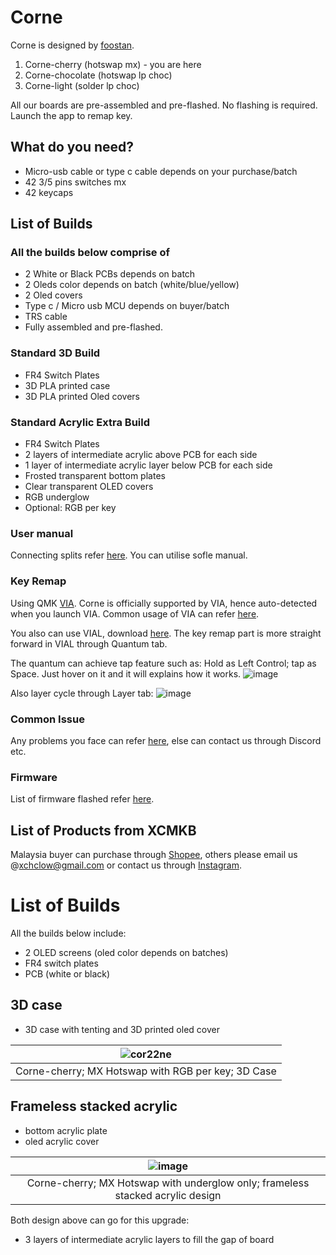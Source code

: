 # Corne 

Corne is designed by [foostan](https://github.com/foostan/crkbd).

1. Corne-cherry (hotswap mx) - you are here
2. Corne-chocolate (hotswap lp choc)
3. Corne-light (solder lp choc)

All our boards are pre-assembled and pre-flashed. No flashing is required. Launch the app to remap key.

## What do you need?
- Micro-usb cable or type c cable depends on your purchase/batch
- 42 3/5 pins switches mx 
- 42 keycaps

## List of Builds
### All the builds below comprise of
- 2 White or Black PCBs depends on batch
- 2 Oleds color depends on batch (white/blue/yellow)
- 2 Oled covers
- Type c / Micro usb MCU depends on buyer/batch
- TRS cable
- Fully assembled and pre-flashed.

### Standard 3D Build
- FR4 Switch Plates
- 3D PLA printed case
- 3D PLA printed Oled covers

### Standard Acrylic Extra Build
- FR4 Switch Plates
- 2 layers of intermediate acrylic above PCB for each side
- 1 layer of intermediate acrylic layer below PCB for each side
- Frosted transparent bottom plates
- Clear transparent OLED covers
- RGB underglow
- Optional: RGB per key

### User manual
Connecting splits refer [here](https://github.com/superxc3/xcmkb/blob/main/list%20of%20items/list%20of%20keyboards/60percent/sofle/user%20manual.md#part-a-connect). You can utilise sofle manual.

### Key Remap
Using QMK [VIA](https://github.com/superxc3/xcmkb/blob/main/list%20of%20guide/key%20remap.md). Corne is officially supported by VIA, hence auto-detected when you launch VIA. Common usage of VIA can refer [here](https://github.com/superxc3/xcmkb/blob/main/list%20of%20guide/via-guide.md). 

You also can use VIAL, download [here](https://get.vial.today/download/). The key remap part is more straight forward in VIAL through Quantum tab. 

The quantum can achieve tap feature such as: Hold as Left Control; tap as Space. Just hover on it and it will explains how it works.
![image](https://user-images.githubusercontent.com/79617315/208881636-7c6481e0-e320-4ad1-b727-bb4b7e0616f4.png)

Also layer cycle through Layer tab:
![image](https://user-images.githubusercontent.com/79617315/208881348-fc678b95-c729-4dff-94a2-946d5032845c.png)





### Common Issue
Any problems you face can refer [here](https://github.com/superxc3/xcmkb/blob/main/list%20of%20guide/common%20issues.md), else can contact us through Discord etc.

### Firmware
List of firmware flashed refer [here](https://github.com/superxc3/xcmkb/tree/main/list%20of%20items/list%20of%20keyboards/40percent/corne/firmware).

## List of Products from XCMKB
Malaysia buyer can purchase through [Shopee](https://shopee.com.my/42-Corne-Kailh-Mx-Hotswap-Cornr-LP-Choc-Low-Profile-Ergo-Split-Mechanical-Keyboard-OLED-Screen-Open-Source-QMK-i.147025799.3041699833?sp_atk=df65d657-d90d-47c1-92f0-8485a15fe1c6), others please email us @[xchclow@gmail.com](mailto:xchclow@gmail.com) or contact us through [Instagram](https://www.instagram.com/_xcmkb_/?hl=en). 

# List of Builds

All the builds below include:
- 2 OLED screens (oled color depends on batches)
- FR4 switch plates
- PCB (white or black)

## 3D case 
- 3D case with tenting and 3D printed oled cover

|![cor22ne](https://user-images.githubusercontent.com/79617315/155439971-86c976f9-0ff5-4ece-a23a-1a7bd38a91a8.jpg)|
|:--:|
| Corne-cherry; MX Hotswap with RGB per key; 3D Case |

## Frameless stacked acrylic 
- bottom acrylic plate
- oled acrylic cover


| ![image](https://user-images.githubusercontent.com/79617315/161381040-701fb2c6-cd84-4aa1-acac-c404ead944f6.png)|
|:--:|
| Corne-cherry; MX Hotswap with underglow only; frameless stacked acrylic design |

Both design above can go for this upgrade:
- 3 layers of intermediate acrylic layers to fill the gap of board






